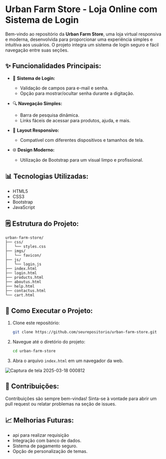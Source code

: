 # Urban Farm Store - Loja Online com Sistema de Login

Bem-vindo ao repositório da **Urban Farm Store**, uma loja virtual responsiva e moderna, desenvolvida para proporcionar uma experiência simples e intuitiva aos usuários. O projeto integra um sistema de login seguro e fácil navegação entre suas seções.

## ✨ **Funcionalidades Principais:**

- 🔑 **Sistema de Login:**
  - Validação de campos para e-mail e senha.
  - Opção para mostrar/ocultar senha durante a digitação.
  
- 🔍 **Navegação Simples:**
  - Barra de pesquisa dinâmica.
  - Links fáceis de acessar para produtos, ajuda, e mais.

- 🔧 **Layout Responsivo:**
  - Compatível com diferentes dispositivos e tamanhos de tela.

- 🌐 **Design Moderno:**
  - Utilização de Bootstrap para um visual limpo e profissional.

## 📊 **Tecnologias Utilizadas:**

- HTML5
- CSS3
- Bootstrap
- JavaScript

## 🗒 **Estrutura do Projeto:**

```plaintext
urban-farm-store/
├── css/
│   └── styles.css
├── imgs/
│   └── favicon/
├── js/
│   └── login.js
├── index.html
├── login.html
├── products.html
├── aboutus.html
├── help.html
├── contactus.html
└── cart.html
```

## 🔧 **Como Executar o Projeto:**

1. Clone este repositório:
   ```bash
   git clone https://github.com/seurepositorio/urban-farm-store.git
   ```

2. Navegue até o diretório do projeto:
   ```bash
   cd urban-farm-store
   ```

3. Abra o arquivo `index.html` em um navegador da web.

 ![Captura de tela 2025-03-18 000812](https://github.com/user-attachments/assets/a7e15560-7cc3-4db0-8ddb-ede0a604fe4f)

## 🔬 **Contribuições:**

Contribuições são sempre bem-vindas! Sinta-se à vontade para abrir um pull request ou relatar problemas na seção de issues.

## 📈 **Melhorias Futuras:**

- api para realizar requisição 
- Integração com banco de dados.
- Sistema de pagamento seguro.
- Opção de personalização de temas.



